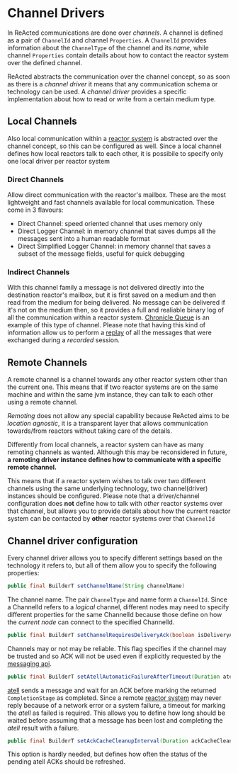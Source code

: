 # Channel Drivers

In ReActed communications are done over *channels*. A channel is defined as a pair of `ChannelId` and channel `Properties`.
A `ChannelId` provides information about the `ChannelType` of the channel and its *name*, while channel `Properties` contain details
about how to contact the reactor system over the defined channel.

ReActed abstracts the communication over the channel concept, so as soon as there is a *channel driver* it means that
any communication schema or technology can be used. A *channel driver* provides a specific implementation about how to
read or write from a certain medium type.

## Local Channels

Also local communication within a [reactor system](../reactor_system.md) is abstracted over the channel concept, so
this can be configured as well. Since a local channel defines how local reactors talk to each other, it is possibile
to specify only one local driver per reactor system

### Direct Channels

Allow direct communication with the reactor's mailbox. These are the most lightweight and fast channels available for
local communication. These come in 3 flavours:

- Direct Channel: speed oriented channel that uses memory only
- Direct Logger Channel: in memory channel that saves dumps all the messages sent into a human readable format
- Direct Simplified Logger Channel: in memory channel that saves a subset of the message fields, useful for quick debugging

### Indirect Channels

With this channel family a message is not delivered directly into the destination reactor's mailbox, but it is 
first saved on a medium and then read from the medium for being delivered. No message can be delivered if it's not on
the medium then, so it provides a full and realiable binary log of all the communication within a reactor system.
[Chronicle Queue](cq/cq_main.md) is an example of this type of channel.
Please note that having this kind of information allow us to perform a [replay](replay/replay_main.md) of all the messages
that were exchanged during a *recorded* session.

## Remote Channels

A remote channel is a channel towards any other reactor system other than the current one. This means that if two reactor
systems are on the same machine and within the same jvm instance, they can talk to each other using a remote channel.

*Remoting* does not allow any special capability because ReActed aims to be *location agnostic*, it is a transparent layer
that allows communication towards/from reactors without taking care of the details.

Differently from local channels, a reactor system can have as many remoting channels as wanted. Although this may be
reconsidered in future, **a remoting driver instance defines how to communicate with a specific remote channel.**

This means that if a reactor system wishes to talk over two different channels using the same underlying technology,
two channel(driver) instances should be configured. Please note that a driver/channel configuration does **not** define
how to talk with *other* reactor systems over that channel, but allows you to provide details about how the current reactor system
can be contacted by **other** reactor systems over that `ChannelId`

## Channel driver configuration

Every channel driver allows you to specify different settings based on the technology it refers to, but all of them
allow you to specify the following properties:

```java 
public final BuilderT setChannelName(String channelName)
```
The channel name. The pair `ChannelType` and name form a `ChannelId`.
Since a ChannelId refers to a *logical* channel, different nodes may need to specify different properties for the same ChannelId
because those define on how the *current node* can connect to the specified ChannelId. 

```java
public final BuilderT setChannelRequiresDeliveryAck(boolean isDeliveryAckRequiredByChannel)
```
Channels may or not may be reliable. This flag specifies if the channel may be trusted and so ACK will not be used
even if explicitly requested by the [messaging api](../messaging.md#Atell).

```java
public final BuilderT setAtellAutomaticFailureAfterTimeout(Duration atellFailureTimeout)
```
[atell](../messaging.md#Atell) sends a message and wait for an ACK before marking the returned `CompletionStage` as
completed. Since a remote [reactor system](../reactor_system.md) may never reply because of a network error or a system
failure, a timeout for marking the *atell* as failed is required. This allows you to define how long should be waited
before assuming that a message has been lost and completing the *atell* result with a failure.

```java
public final BuilderT setAckCacheCleanupInterval(Duration ackCacheCleanupInterval)
```
This option is hardly needed, but defines how often the status of the pending atell ACKs should be refreshed. 


